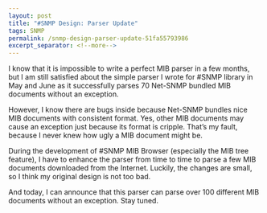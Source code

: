 ```yaml
---
layout: post
title: "#SNMP Design: Parser Update"
tags: SNMP
permalink: /snmp-design-parser-update-51fa55793986
excerpt_separator: <!--more-->
---
```

I know that it is impossible to write a perfect MIB parser in a few months, but I am still satisfied about the simple parser I wrote for #SNMP library in May and June as it successfully parses 70 Net-SNMP bundled MIB documents without an exception.
<!--more-->

However, I know there are bugs inside because Net-SNMP bundles nice MIB documents with consistent format. Yes, other MIB documents may cause an exception just because its format is cripple. That’s my fault, because I never knew how ugly a MIB document might be.

During the development of #SNMP MIB Browser (especially the MIB tree feature), I have to enhance the parser from time to time to parse a few MIB documents downloaded from the Internet. Luckily, the changes are small, so I think my original design is not too bad.

And today, I can announce that this parser can parse over 100 different MIB documents without an exception. Stay tuned.

